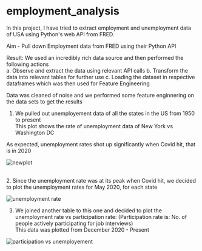 # employment_analysis
In this project, I have tried to extract employment and unemployment data of USA using Python's web API from FRED.

Aim - Pull down Employment data from FRED using their Python API

Result: We used an incredibly rich data source and then performed the following actions <br>
a. Observe and extract the data using relevant API calls
b. Transform the data into relevant tables for further use
c. Loading the dataset in respective dataframes which was then used for Feature Engineering

Data was cleaned of noise and we performed some feature enginnering on the data sets to get the results <br>

1. We pulled out unemployement data of all the states in the US from 1950 to present <br>
This plot shows the rate of unemployment data of New York vs Washington DC

As expected, unemployment rates shot up significantly when Covid hit, that is in 2020

![newplot](https://user-images.githubusercontent.com/77953290/233462389-a7fffbbb-58f2-4469-bc7e-685a8a113c45.png)

<br>
2. Since the unemployment rate was at its peak when Covid hit, we decided to plot the unemployment rates for May 2020, for each state 
<br>

![unemployment rate](https://user-images.githubusercontent.com/77953290/233463524-a4612c77-c8e3-4258-97b0-eb957391ff8f.png) <br>

3. We joined another table to this one and decided to plot the unemployment rate vs participation rate:
(Participation rate is: No. of people actively participating for job interviews)
<br> This data was plotted from December 2020 - Present 


![participation vs unemployement](https://user-images.githubusercontent.com/77953290/233464015-96ea5115-d857-4ddc-9bf3-4ac71a11ea70.png)
